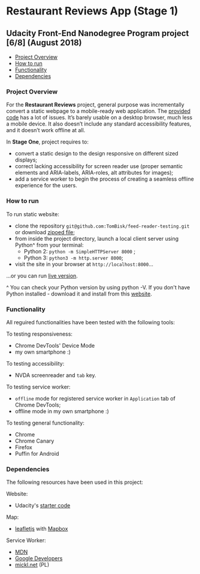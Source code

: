 # Restaurant Reviews App (Stage 1)

## Udacity Front-End Nanodegree Program project [6/8] (August 2018)

* [Project Overview](#project-overview)
* [How to run](#how-to-run)
* [Functionality](#functionality)
* [Dependencies](#dependencies)

### Project Overview
For the **Restaurant Reviews** project, general purpose was incrementally convert a static webpage to a mobile-ready web application.
The [provided code](https://github.com/udacity/mws-restaurant-stage-1) has a lot of issues. It’s barely usable on a desktop browser, much less a mobile device. It also doesn’t include any standard accessibility features, and it doesn’t work offline at all.
 
In **Stage One**, project requires to:
* convert a static design to the design responsive on different sized displays;
* correct lacking accessibility for screen reader use (proper semantic elements and ARIA-labels, ARIA-roles, alt attributes for images);
* add a service worker to begin the process of creating a seamless offline experience for the users.

### How to run
To run static website:
* clone the repository  ```git@github.com:TomBisk/feed-reader-testing.git``` or download [zipoed file](https://github.com/TomBisk/feed-reader-testing/archive/master.zip);
* from inside the project directory, launch a local client server using Python^ from your terminal: 
  * Python 2: ```python -m SimpleHTTPServer 8000``` ;
  * Python 3: ```python3 -m http.server 8000```;
* visit the site in your browser at ```http://localhost:8000```...

...or you can run [live version](https://tombisk.github.io/restaurant-reviews-app/).

^ You can check your Python version  by using python -V. If you don't have Python installed - download it and install from this [website](https://www.python.org/). 

### Functionality
All reguired functionalities have been tested with the following tools:

To testing responsiveness:
* Chrome DevTools' Device Mode
* my own smartphone :)

To testing accessibility:
* NVDA screenreader and `tab` key.

To testing  service worker:
* `offline` mode for registered service worker in `Application` tab of Chrome DevTools;
* offline mode in my own smartphone :)

To testing general functionality:
* Chrome
* Chrome Canary
* Firefox
* Puffin for Android

### Dependencies
The following resources have been used in this project:

Website:
*  Udacity's [starter code]( https://github.com/udacity/mws-restaurant-stage-1 )

Map:
* [leafletjs](https://leafletjs.com/) with [Mapbox](https://www.mapbox.com/)

Service Worker:
* [MDN](https://developer.mozilla.org/en-US/docs/Web/API/Service_Worker_API/Using_Service_Workers)
* [Google Developers](https://developers.google.com/web/fundamentals/primers/service-workers/)
* [mickl.net](https://mickl.net/2016/10/24/czym-sa-progressive-web-apps-i-do-czego-mozna-uzyc-service-worker-ow/) (PL)


